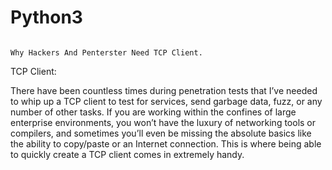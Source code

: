 # Python3

                               																	Why Hackers And Penterster Need TCP Client.

TCP Client:

There have been countless times during penetration tests that I’ve needed to whip up a TCP client to
test for services, send garbage data, fuzz, or any number of other tasks. If you are working within the
confines of large enterprise environments, you won’t have the luxury of networking tools or
compilers, and sometimes you’ll even be missing the absolute basics like the ability to copy/paste or
an Internet connection. This is where being able to quickly create a TCP client comes in extremely
handy.
